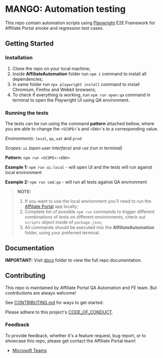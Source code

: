 # MANGO: Automation testing

This repo contain automation scripts using [Playwright](https://playwright.dev/) E2E Framework for Affiliate Portal smoke and regression test cases.

## Getting Started

### Installation

1. Clone the repo on your local machine;
2. Inside **AffiliateAutomation** folder run `npm i` command to install all dependencies;
3. In same folder run `npx playwright install` command to install Chromium, Firefox and Webkit browsers;
4. To check if everything is working, run `npm run open:qa` command in terminal to open the Playwright UI using QA environment.

### Running the tests

The tests can be run using the command **pattern** attached bellow, where you are able to change the `<SCOPE>`'s and `<ENV>`'s to a corresponding value.

_Environments:_ `local`, `qa`, `uat` and `prod`

_Scopes:_ `ui` _(open user interface)_ and `cmd` _(run in terminal)_

**Pattern:** `npm run <SCOPE>:<ENV>`

**Example 1:** `npm run ui:local` - will open UI and the tests will run against local environment

**Example 2:** `npm run cmd:qa` - will run all tests against QA environment

> **NOTE:**
>
> 1.  If you want to use the local environment you'll need to run the [Affiliate Portal](https://dev.azure.com/medicalsolutions/Med%20Sol%20Tech/_git/AffiliatePortal) app locally;
> 2.  Complete list of possible `npm run` commands to trigger different combinations of tests on different environments, check out `scripts` object inside of `package.json`;
> 3.  All commands should be executed into the **AffiliateAutomation** folder, using your preferred terminal.

## Documentation

**IMPORTANT:** Visit [docs](docs/README.md) folder to view the full repo documentation.

## Contributing

This repo is maintained by Affiliate Portal QA Automation and FE team. But contributions are always welcome!

See [CONTRIBUTING.md](/docs/CONTRIBUTING.md) for ways to get started.

Please adhere to this project's [CODE_OF_CONDUCT](/docs/CODE_OF_CONDUCT.md).

### Feedback

To provide feedback, whether it's a feature request, bug report, or to showcase this repo, please get contact the Affiliate Portal team!

- [Microsoft Teams](https://teams.microsoft.com/l/channel/19%3a7e9f81163e3e49dcb75f92478c547fa7%40thread.tacv2/Affiliate%2520Portal?groupId=7fd7b54a-9d60-49d6-be61-0e20ccc47701&tenantId=25141f81-e52d-4bbc-b4c6-5ad17717b3e8)
